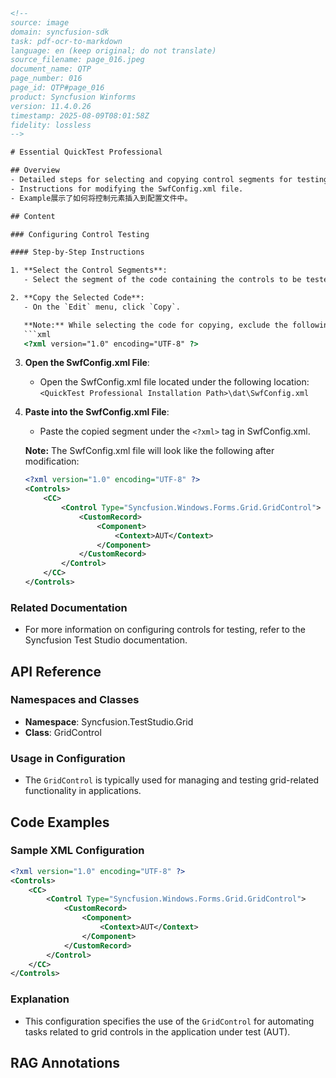 ```html
<!-- 
source: image
domain: syncfusion-sdk
task: pdf-ocr-to-markdown
language: en (keep original; do not translate)
source_filename: page_016.jpeg
document_name: QTP
page_number: 016
page_id: QTP#page_016
product: Syncfusion Winforms
version: 11.4.0.26
timestamp: 2025-08-09T08:01:58Z
fidelity: lossless
-->

# Essential QuickTest Professional

## Overview
- Detailed steps for selecting and copying control segments for testing.
- Instructions for modifying the SwfConfig.xml file.
- Example展示了如何将控制元素插入到配置文件中。

## Content

### Configuring Control Testing

#### Step-by-Step Instructions

1. **Select the Control Segments**:
   - Select the segment of the code containing the controls to be tested.

2. **Copy the Selected Code**:
   - On the `Edit` menu, click `Copy`.

   **Note:** While selecting the code for copying, exclude the following lines of code:
   ```xml
   <?xml version="1.0" encoding="UTF-8" ?>
   ```

3. **Open the SwfConfig.xml File**:
   - Open the SwfConfig.xml file located under the following location:
     `<QuickTest Professional Installation Path>\dat\SwfConfig.xml`

4. **Paste into the SwfConfig.xml File**:
   - Paste the copied segment under the `<?xml>` tag in SwfConfig.xml.

   **Note:** The SwfConfig.xml file will look like the following after modification:
   ```xml
   <?xml version="1.0" encoding="UTF-8" ?>
   <Controls>
       <CC>
           <Control Type="Syncfusion.Windows.Forms.Grid.GridControl">
               <CustomRecord>
                   <Component>
                       <Context>AUT</Context>
                   </Component>
               </CustomRecord>
           </Control>
       </CC>
   </Controls>
   ```

### Related Documentation
- For more information on configuring controls for testing, refer to the Syncfusion Test Studio documentation.

## API Reference

### Namespaces and Classes
- **Namespace**: Syncfusion.TestStudio.Grid
- **Class**: GridControl

### Usage in Configuration
- The `GridControl` is typically used for managing and testing grid-related functionality in applications.

## Code Examples

### Sample XML Configuration
```xml
<?xml version="1.0" encoding="UTF-8" ?>
<Controls>
    <CC>
        <Control Type="Syncfusion.Windows.Forms.Grid.GridControl">
            <CustomRecord>
                <Component>
                    <Context>AUT</Context>
                </Component>
            </CustomRecord>
        </Control>
    </CC>
</Controls>
```

### Explanation
- This configuration specifies the use of the `GridControl` for automating tasks related to grid controls in the application under test (AUT).

## RAG Annotations
<!-- tags: [Syncfusion Winforms, Essential QuickTest Professional, GridControl, Test Automation, SwfConfig.xml, Configuration, Control Testing] keywords: [Syncfusion.TestStudio.Grid, GridControl, AUT, Context, Control Type, Custom Record, Component] -->
```